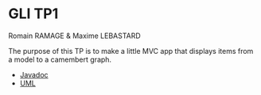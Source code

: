 GLI TP1
====
Romain RAMAGE & Maxime LEBASTARD


The purpose of this TP is to make a little MVC app that displays items from a model to a camembert graph.

* [Javadoc](doc/index.html)
* [UML](techdoc/FinalUML-TP1.gif)